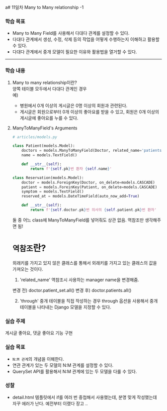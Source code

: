 a# 11일차 Many to Many relationship -1

### 학습 목표

- Many to Many Field를 사용해서 다대다 관계를 설정할 수 있다.
- 다대다 관계에서 생성, 수정, 삭제 등의 작업을 어떻게 수행하는지 이해하고 활용할 수 있다.
- 다대다 관계에서 중개 모델이 필요한 이유와 활용법을 열거할 수 있다.

---

### 학습 내용

1.  Many to many relationship이란?
    <br> 양쪽 테이블 모두에서 다대다 관계인 경우
    <br> 예)

    - 병원에서 0개 이상의 게시글은 0명 이상의 회원과 관련된다.
    - 게시글은 회원으로부터 0개 이상의 좋아요를 받을 수 있고, 회원은 0개 이상의 게시글에 좋아요를 누를 수 있다.

2.  ManyToManyField's Arguments

    ```python
    # articles/models.py

    class Patient(models.Model):
        doctors = models.ManyToManyField(Doctor, related_name='patients', through='Reservation')
        name = models.TextField()

        def __str__(self):
            return f'{self.pk}번 환자 {self.name}'

    class Reservation(models.Model):
        doctor = models.ForeignKey(Doctor, on_delete=models.CASCADE)
        patient = models.ForeinKey(Patient, on_delete=models.CASCADE)
        symptom = models.TextField()
        reserved_at = models.DateTimeField(auto_now_add=True)

        def __str__(self):
            return f'{self.doctor.pk}번 의사의 {self.patient.pk}번 환자'
    ```

    둘 중 어느 class에 ManyToManyField를 넣어줘도 상관 없음. 역참조만 생각해주면 됨!

    # `역참조`란?

    외래키를 가지고 있지 않은 클래스를 통해서 외래키를 가지고 있는 클래스의 값을 가져오는 것이다.

    1. 'related_name'
       역참조시 사용하는 manager name을 변경해줌.

    변경 전) doctor.patient_set.all()
    변경 후) doctor.patients.all()

    2. 'through'
       중개 테이블을 직접 작성하는 경우 through 옵션을 사용해서 중개 테이블을 나타내는 Django 모델을 지정할 수 있다.

### 실습 주제

게시글 좋아요, 댓글 좋아요 기능 구현

### 실습 목표

- `N:M 관계`의 개념을 이해한다.
- 연관 관계가 있는 두 모델의 N:M 관계를 설정할 수 있다.
- QuerySet API를 활용해서 N:M 관계에 있는 두 모델을 다룰 수 있다.

### 성찰

- detail.html 템플릿에서 if를 여러 번 중첩해서 사용했는데, 분명 맞게 작성했는데 자꾸 에러가 난다. 예전부터 이랬다 장고 ..
